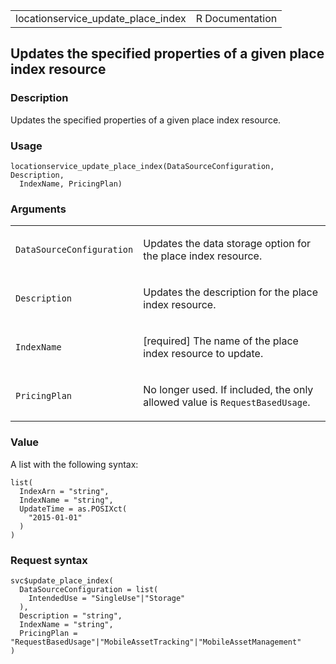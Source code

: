 <table style="width: 100%;">
<tbody>
<tr class="odd">
<td>locationservice_update_place_index</td>
<td style="text-align: right;">R Documentation</td>
</tr>
</tbody>
</table>

## Updates the specified properties of a given place index resource

### Description

Updates the specified properties of a given place index resource.

### Usage

    locationservice_update_place_index(DataSourceConfiguration, Description,
      IndexName, PricingPlan)

### Arguments

<table>
<colgroup>
<col style="width: 35%" />
<col style="width: 65%" />
</colgroup>
<tbody>
<tr class="odd">
<td><code
id="locationservice_update_place_index_:_DataSourceConfiguration">DataSourceConfiguration</code></td>
<td><p>Updates the data storage option for the place index
resource.</p></td>
</tr>
<tr class="even">
<td><code
id="locationservice_update_place_index_:_Description">Description</code></td>
<td><p>Updates the description for the place index resource.</p></td>
</tr>
<tr class="odd">
<td><code
id="locationservice_update_place_index_:_IndexName">IndexName</code></td>
<td><p>[required] The name of the place index resource to
update.</p></td>
</tr>
<tr class="even">
<td><code
id="locationservice_update_place_index_:_PricingPlan">PricingPlan</code></td>
<td><p>No longer used. If included, the only allowed value is
<code>RequestBasedUsage</code>.</p></td>
</tr>
</tbody>
</table>

### Value

A list with the following syntax:

    list(
      IndexArn = "string",
      IndexName = "string",
      UpdateTime = as.POSIXct(
        "2015-01-01"
      )
    )

### Request syntax

    svc$update_place_index(
      DataSourceConfiguration = list(
        IntendedUse = "SingleUse"|"Storage"
      ),
      Description = "string",
      IndexName = "string",
      PricingPlan = "RequestBasedUsage"|"MobileAssetTracking"|"MobileAssetManagement"
    )
